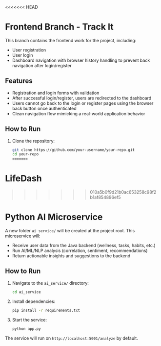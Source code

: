 <<<<<<< HEAD

# Frontend Branch - Track It

This branch contains the frontend work for the project, including:

- User registration
- User login
- Dashboard navigation with browser history handling to prevent back navigation after login/register

## Features

- Registration and login forms with validation
- After successful login/register, users are redirected to the dashboard
- Users cannot go back to the login or register pages using the browser back button once authenticated
- Clean navigation flow mimicking a real-world application behavior

## How to Run

1. Clone the repository:
   ```bash
   git clone https://github.com/your-username/your-repo.git
   cd your-repo
   =======
   ```

# LifeDash

> > > > > > > 010a5b0f9d21b0ac653258c98f2b1af854896ef5

# Python AI Microservice

A new folder `ai_service/` will be created at the project root. This microservice will:

- Receive user data from the Java backend (wellness, tasks, habits, etc.)
- Run AI/ML/NLP analysis (correlation, sentiment, recommendations)
- Return actionable insights and suggestions to the backend

## How to Run

1. Navigate to the `ai_service/` directory:
   ```bash
   cd ai_service
   ```
2. Install dependencies:
   ```bash
   pip install -r requirements.txt
   ```
3. Start the service:
   ```bash
   python app.py
   ```

The service will run on `http://localhost:5001/analyze` by default.
